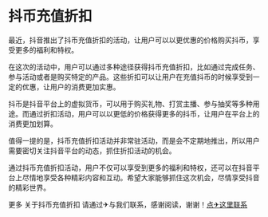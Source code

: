 # 抖币充值折扣

最近，抖音推出了抖币充值折扣的活动，让用户可以以更优惠的价格购买抖币，享受更多的福利和特权。

在这次的活动中，用户可以通过多种途径获得抖币充值折扣，比如通过完成任务、参与活动或者是购买特定的产品。这些折扣可以让用户在充值抖币的时候享受到一定的优惠，让用户的消费更加实惠。

抖币是抖音平台上的虚拟货币，可以用于购买礼物、打赏主播、参与抽奖等多种用途。而通过折扣活动，用户可以以更低的价格获得更多的抖币，让用户在平台上的消费更加划算。

值得一提的是，抖币充值折扣活动并非常驻活动，而是会不定期地推出，所以用户需要密切关注抖音平台的动态，抓住折扣活动的机会。

通过抖币充值折扣活动，用户不仅可以享受到更多的福利和特权，还可以在抖音平台上尽情地享受各种精彩内容和互动。希望大家能够抓住这次机会，尽情享受抖音的精彩世界。

更多 关于抖币充值折扣 请通过✈与我们联系，感谢阅读，谢谢！[点✈这里联系](https://c.k02.cc)